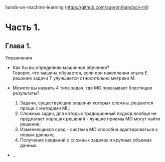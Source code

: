 hands-on-machine-learning (https://github.com/ageron/handson-ml)
# Часть 1. 
## Глава 1. 
Упражнения

* Как бы вы определили машинное обучение?  
	Говорят, что машина обучается, если при накоплении опыта E решение задачи T улучшается относительно метрики M.

* Можете вы назвать 4 типа задач, где МО показывает блестящие результаты?  
	1. Задачи, существующие решения которых сложны, решаются проще с методами ML;  
	2. Сложных задач, для которых традиционный подход вообще не предлагает хороших решений - лучшие приемы МО могут найти решение;  
	3. Изменяющихся сред - система МО способна адаптироваться к новым данным;  
	4. Получения сведений о сложных задачах и крупных объемах данных.  
	
* ...
